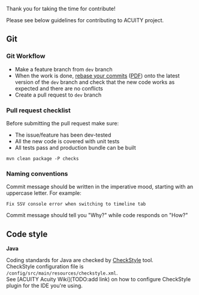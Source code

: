 Thank you for taking the time for contribute!  

Please see below guidelines for contributing to ACUITY project.  

## Git

### Git Workflow

* Make a feature branch from `dev` branch
* When the work is done, [rebase your commits](https://github.com/edx/edx-platform/wiki/How-to-Rebase-a-Pull-Request) ([PDF](/docs/How-to-Rebase-a-Pull-Request.pdf)) onto the latest version of the `dev` branch and check that the new code works as expected and there are no conflicts
* Create a pull request to `dev` branch 

### Pull request checklist

Before submitting the pull request make sure:

* The issue/feature has been dev-tested
* All the new code is covered with unit tests
* All tests pass and production bundle can be built
```
mvn clean package -P checks
```

### Naming conventions
Commit message should be written in the imperative mood, starting with an uppercase letter. For example:
```
Fix SSV console error when switching to timeline tab
```
Commit message should tell you "Why?" while code responds on "How?"

## Code style

**Java**  

Coding standards for Java are checked by [CheckStyle](https://checkstyle.sourceforge.io/) tool.  
CheckStyle configuration file is `/config/src/main/resources/checkstyle.xml`.  
See [ACUITY Acuity Wiki](TODO:add link) on how to configure CheckStyle plugin for the IDE you're using.  

<!--
## Miscellaneous

### How to update application version
Run
```
mvn versions:set -DnewVersion=1.1-SNAPSHOT -DprocessAllModules
```
If everyting is OK, then
```
mvn versions:commit -DprocessAllModules
```
-->
